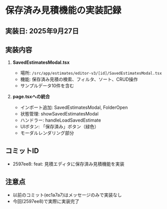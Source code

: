 # 保存済み見積機能の実装記録

## 実装日: 2025年9月27日

## 実装内容
1. **SavedEstimatesModal.tsx** 
   - 場所: `/src/app/estimates/editor-v3/[id]/SavedEstimatesModal.tsx`
   - 機能: 保存済み見積の検索、フィルタ、ソート、CRUD操作
   - サンプルデータ10件を含む

2. **page.tsxへの統合**
   - インポート追加: SavedEstimatesModal, FolderOpen
   - 状態管理: showSavedEstimatesModal
   - ハンドラー: handleLoadSavedEstimate
   - UIボタン: 「保存済み」ボタン（緑色）
   - モーダルレンダリング部分

## コミットID
- 2597ee8: feat: 見積エディタに保存済み見積機能を実装

## 注意点
- 以前のコミット(ec1a7a7)はメッセージのみで実装なし
- 今回(2597ee8)で実際に実装完了